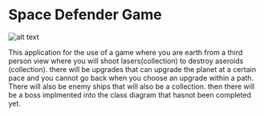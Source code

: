 # Space Defender Game

![alt text][logo]

[logo]: https://github.com/9679968/SpaceDefenderGame/blob/master/src/images/Screen%20Shot%202019-11-22%20at%208.45.35%20AM.png

This application for the use of a game where you are earth from a third person view where you will shoot lasers(collection) to destroy aseroids (collection). there will be upgrades that can upgrade the planet at a certain pace and you cannot go back when you choose an upgrade within a path. There will also be enemy ships that will also be a collection. then there will be a boss implmented into the class diagram that hasnot been completed yet.

[logo]: https://github.com/9679968/SpaceDefenderGame/blob/master/src/images/class%20diagram.io.png
